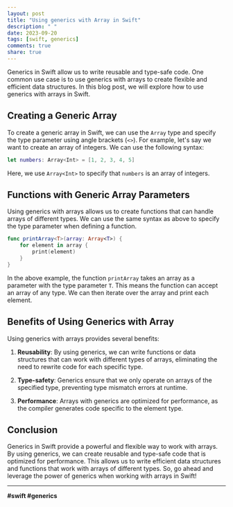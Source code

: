 ```yaml
---
layout: post
title: "Using generics with Array in Swift"
description: " "
date: 2023-09-20
tags: [swift, generics]
comments: true
share: true
---
```


Generics in Swift allow us to write reusable and type-safe code. One common use case is to use generics with arrays to create flexible and efficient data structures. In this blog post, we will explore how to use generics with arrays in Swift.

## Creating a Generic Array

To create a generic array in Swift, we can use the `Array` type and specify the type parameter using angle brackets (`<>`). For example, let's say we want to create an array of integers. We can use the following syntax:

```swift
let numbers: Array<Int> = [1, 2, 3, 4, 5]
```

Here, we use `Array<Int>` to specify that `numbers` is an array of integers.

## Functions with Generic Array Parameters

Using generics with arrays allows us to create functions that can handle arrays of different types. We can use the same syntax as above to specify the type parameter when defining a function.

```swift
func printArray<T>(array: Array<T>) {
    for element in array {
        print(element)
    }
}
```

In the above example, the function `printArray` takes an array as a parameter with the type parameter `T`. This means the function can accept an array of any type. We can then iterate over the array and print each element.

## Benefits of Using Generics with Array

Using generics with arrays provides several benefits:

1. **Reusability**: By using generics, we can write functions or data structures that can work with different types of arrays, eliminating the need to rewrite code for each specific type.

2. **Type-safety**: Generics ensure that we only operate on arrays of the specified type, preventing type mismatch errors at runtime.

3. **Performance**: Arrays with generics are optimized for performance, as the compiler generates code specific to the element type.

## Conclusion

Generics in Swift provide a powerful and flexible way to work with arrays. By using generics, we can create reusable and type-safe code that is optimized for performance. This allows us to write efficient data structures and functions that work with arrays of different types. So, go ahead and leverage the power of generics when working with arrays in Swift!

---

**#swift #generics**